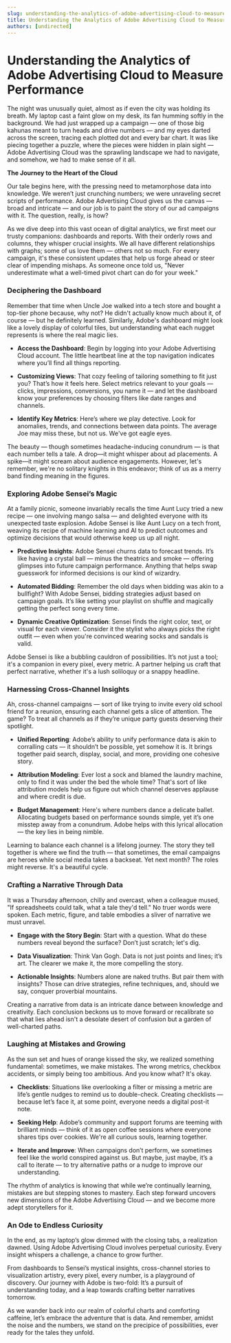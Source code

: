 ```yaml
---
slug: understanding-the-analytics-of-adobe-advertising-cloud-to-measure-performance
title: Understanding the Analytics of Adobe Advertising Cloud to Measure Performance
authors: [undirected]
---
```



# Understanding the Analytics of Adobe Advertising Cloud to Measure Performance

The night was unusually quiet, almost as if even the city was holding its breath. My laptop cast a faint glow on my desk, its fan humming softly in the background. We had just wrapped up a campaign — one of those big kahunas meant to turn heads and drive numbers — and my eyes darted across the screen, tracing each plotted dot and every bar chart. It was like piecing together a puzzle, where the pieces were hidden in plain sight — Adobe Advertising Cloud was the sprawling landscape we had to navigate, and somehow, we had to make sense of it all.

**The Journey to the Heart of the Cloud**

Our tale begins here, with the pressing need to metamorphose data into knowledge. We weren’t just crunching numbers; we were unraveling secret scripts of performance. Adobe Advertising Cloud gives us the canvas — broad and intricate — and our job is to paint the story of our ad campaigns with it. The question, really, is how?

As we dive deep into this vast ocean of digital analytics, we first meet our trusty companions: dashboards and reports. With their orderly rows and columns, they whisper crucial insights. We all have different relationships with graphs; some of us love them — others not so much. For every campaign, it's these consistent updates that help us forge ahead or steer clear of impending mishaps. As someone once told us, "Never underestimate what a well-timed pivot chart can do for your week."

### Deciphering the Dashboard

Remember that time when Uncle Joe walked into a tech store and bought a top-tier phone because, why not? He didn't actually know much about it, of course — but he definitely learned. Similarly, Adobe's dashboard might look like a lovely display of colorful tiles, but understanding what each nugget represents is where the real magic lies.

- **Access the Dashboard**: Begin by logging into your Adobe Advertising Cloud account. The little heartbeat line at the top navigation indicates where you’ll find all things reporting.

- **Customizing Views**: That cozy feeling of tailoring something to fit just you? That’s how it feels here. Select metrics relevant to your goals — clicks, impressions, conversions, you name it — and let the dashboard know your preferences by choosing filters like date ranges and channels.

- **Identify Key Metrics**: Here’s where we play detective. Look for anomalies, trends, and connections between data points. The average Joe may miss these, but not us. We've got eagle eyes.

The beauty — though sometimes headache-inducing conundrum — is that each number tells a tale. A drop—it might whisper about ad placements. A spike—it might scream about audience engagements. However, let's remember, we're no solitary knights in this endeavor; think of us as a merry band finding meaning in the figures.

### Exploring Adobe Sensei’s Magic

At a family picnic, someone invariably recalls the time Aunt Lucy tried a new recipe — one involving mango salsa — and delighted everyone with its unexpected taste explosion. Adobe Sensei is like Aunt Lucy on a tech front, weaving its recipe of machine learning and AI to predict outcomes and optimize decisions that would otherwise keep us up all night.

- **Predictive Insights**: Adobe Sensei churns data to forecast trends. It’s like having a crystal ball — minus the theatrics and smoke — offering glimpses into future campaign performance. Anything that helps swap guesswork for informed decisions is our kind of wizardry.

- **Automated Bidding**: Remember the old days when bidding was akin to a bullfight? With Adobe Sensei, bidding strategies adjust based on campaign goals. It’s like setting your playlist on shuffle and magically getting the perfect song every time.

- **Dynamic Creative Optimization**: Sensei finds the right color, text, or visual for each viewer. Consider it the stylist who always picks the right outfit — even when you're convinced wearing socks and sandals is valid.

Adobe Sensei is like a bubbling cauldron of possibilities. It’s not just a tool; it's a companion in every pixel, every metric. A partner helping us craft that perfect narrative, whether it's a lush soliloquy or a snappy headline.

### Harnessing Cross-Channel Insights

Ah, cross-channel campaigns — sort of like trying to invite every old school friend for a reunion, ensuring each channel gets a slice of attention. The game? To treat all channels as if they’re unique party guests deserving their spotlight.

- **Unified Reporting**: Adobe’s ability to unify performance data is akin to corralling cats — it shouldn’t be possible, yet somehow it is. It brings together paid search, display, social, and more, providing one cohesive story.

- **Attribution Modeling**: Ever lost a sock and blamed the laundry machine, only to find it was under the bed the whole time? That's sort of like attribution models help us figure out which channel deserves applause and where credit is due.

- **Budget Management**: Here's where numbers dance a delicate ballet. Allocating budgets based on performance sounds simple, yet it’s one misstep away from a conundrum. Adobe helps with this lyrical allocation — the key lies in being nimble.

Learning to balance each channel is a lifelong journey. The story they tell together is where we find the truth — that sometimes, the email campaigns are heroes while social media takes a backseat. Yet next month? The roles might reverse. It's a beautiful cycle.

### Crafting a Narrative Through Data

It was a Thursday afternoon, chilly and overcast, when a colleague mused, "If spreadsheets could talk, what a tale they'd tell." No truer words were spoken. Each metric, figure, and table embodies a sliver of narrative we must unravel.

- **Engage with the Story Begin**: Start with a question. What do these numbers reveal beyond the surface? Don’t just scratch; let's dig.

- **Data Visualization**: Think Van Gogh. Data is not just points and lines; it’s art. The clearer we make it, the more compelling the story.

- **Actionable Insights**: Numbers alone are naked truths. But pair them with insights? Those can drive strategies, refine techniques, and, should we say, conquer proverbial mountains.

Creating a narrative from data is an intricate dance between knowledge and creativity. Each conclusion beckons us to move forward or recalibrate so that what lies ahead isn't a desolate desert of confusion but a garden of well-charted paths.

### Laughing at Mistakes and Growing

As the sun set and hues of orange kissed the sky, we realized something fundamental: sometimes, we make mistakes. The wrong metrics, checkbox accidents, or simply being too ambitious. And you know what? It's okay.

- **Checklists**: Situations like overlooking a filter or missing a metric are life’s gentle nudges to remind us to double-check. Creating checklists — because let’s face it, at some point, everyone needs a digital post-it note.

- **Seeking Help**: Adobe’s community and support forums are teeming with brilliant minds — think of it as open coffee sessions where everyone shares tips over cookies. We're all curious souls, learning together.

- **Iterate and Improve**: When campaigns don’t perform, we sometimes feel like the world conspired against us. But maybe, just maybe, it’s a call to iterate — to try alternative paths or a nudge to improve our understanding.

The rhythm of analytics is knowing that while we’re continually learning, mistakes are but stepping stones to mastery. Each step forward uncovers new dimensions of the Adobe Advertising Cloud — and we become more adept storytellers for it.

### An Ode to Endless Curiosity

In the end, as my laptop’s glow dimmed with the closing tabs, a realization dawned. Using Adobe Advertising Cloud involves perpetual curiosity. Every insight whispers a challenge, a chance to grow further.

From dashboards to Sensei’s mystical insights, cross-channel stories to visualization artistry, every pixel, every number, is a playground of discovery. Our journey with Adobe is two-fold: It’s a pursuit of understanding today, and a leap towards crafting better narratives tomorrow.

As we wander back into our realm of colorful charts and comforting caffeine, let’s embrace the adventure that is data. And remember, amidst the noise and the numbers, we stand on the precipice of possibilities, ever ready for the tales they unfold.